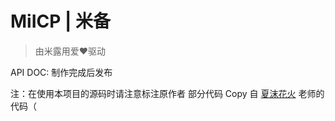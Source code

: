 # MiICP | 米备
> 由米露用爱❤驱动

API DOC: 制作完成后发布

注：在使用本项目的源码时请注意标注原作者
部分代码 Copy 自 [夏沫花火](https://github.com/Muska-Ami) 老师的代码（